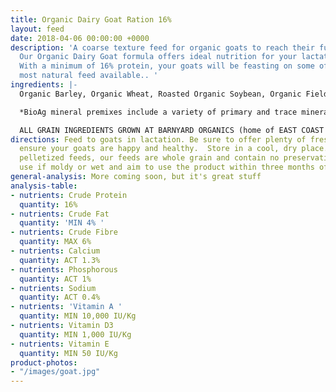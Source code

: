 ```yaml
---
title: Organic Dairy Goat Ration 16%
layout: feed
date: 2018-04-06 00:00:00 +0000
description: 'A coarse texture feed for organic goats to reach their full potential.
  Our Organic Dairy Goat formula offers ideal nutrition for your lactating goats.
  With a minimum of 16% protein, your goats will be feasting on some of the best,
  most natural feed available.. '
ingredients: |-
  Organic Barley, Organic Wheat, Roasted Organic Soybean, Organic Field Peas, Organic Oats, Organic Corn, Organic Flax Meal & Bio Ag Goat Mineral Premix*, Dried Seaweed Meal, Redmond Natural Salt.

  *BioAg mineral premixes include a variety of primary and trace minerals and vitamins, from sources such as: limestone; kelp meal; natural trace mineral salt; DL methionine and lysine in the layer mash (amino acids); selenium yeast; probiotics; enzymes; vitamins A, D, and E, plus vitamin B complex in addition to those vitamins in the premix

  ALL GRAIN INGREDIENTS GROWN AT BARNYARD ORGANICS (home of EAST COAST ORGANIC FEED MILL) except corn (source:  Le Moulins des Cèdres, QC), flax (source: Bio Ag’s Canadian-sourced flax) and field peas (source: Alpha Mills, PEI)
directions: Feed to goats in lactation. Be sure to offer plenty of fresh water to
  ensure your goats are happy and healthy.  Store in a cool, dry place. Unlike many
  pelletized feeds, our feeds are whole grain and contain no preservatives.  Do not
  use if moldy or wet and aim to use the product within three months of purchase.
general-analysis: More coming soon, but it's great stuff
analysis-table:
- nutrients: Crude Protein
  quantity: 16%
- nutrients: Crude Fat
  quantity: 'MIN 4% '
- nutrients: Crude Fibre
  quantity: MAX 6%
- nutrients: Calcium
  quantity: ACT 1.3%
- nutrients: Phosphorous
  quantity: ACT 1%
- nutrients: Sodium
  quantity: ACT 0.4%
- nutrients: 'Vitamin A '
  quantity: MIN 10,000 IU/Kg
- nutrients: Vitamin D3
  quantity: MIN 1,000 IU/Kg
- nutrients: Vitamin E
  quantity: MIN 50 IU/Kg
product-photos:
- "/images/goat.jpg"
---
```

